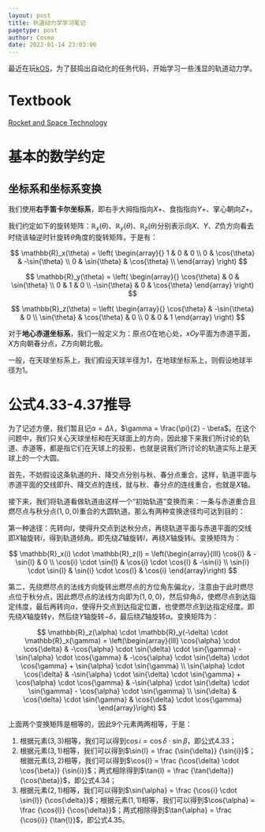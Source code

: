 ```yaml
---
layout: post
title: 轨道动力学学习笔记
pagetype: post
author: Cosmo
date: 2022-01-14 23:03:00
---
```


最近在玩[kOS](https://ksp-kos.github.io/KOS/index.html)，为了鼓捣出自动化的任务代码，开始学习一些浅显的轨道动力学。

# Textbook

[Rocket and Space Technology](http://www.braeunig.us/space/orbmech.htm)

# 基本的数学约定

## 坐标系和坐标系变换

我们使用**右手笛卡尔坐标系**，即右手大拇指指向$X+$、食指指向$Y+$、掌心朝向$Z+$。

我们约定如下的旋转矩阵：$\mathbb{R}_x(\theta)$、$\mathbb{R}_y(\theta)$、$\mathbb{R}_z(\theta)$分别表示向$X$、$Y$、$Z$负方向看去时绕该轴逆时针旋转$\theta$角度的旋转矩阵，于是有：

$$
\mathbb{R}_x(\theta) = \left(
\begin{array}{}
1 & 0 & 0 \\
0 & \cos{\theta} & -\sin{\theta} \\
0 & \sin{\theta} & \cos{\theta} \\
\end{array}
\right)
$$

$$
\mathbb{R}_y(\theta) = \left(
\begin{array}{}
\cos{\theta} & 0 & \sin{\theta} \\
0 & 1 & 0 \\
-\sin{\theta} & 0 & \cos{\theta}
\end{array}
\right)
$$

$$
\mathbb{R}_z(\theta) = \left(
\begin{array}{}
\cos{\theta} & -\sin{\theta} & 0 \\
\sin{\theta} & \cos{\theta} & 0 \\
0 & 0 & 1
\end{array}
\right)
$$

对于**地心赤道坐标系**，我们一般定义为：原点$O$在地心处，$xOy$平面为赤道平面，$X$方向朝春分点，$Z$方向朝北极。

一般，在天球坐标系上，我们假设天球半径为$1$，在地球坐标系上，则假设地球半径为$1$。

# 公式4.33-4.37推导

为了记述方便，我们暂且记$\alpha = \Delta{\lambda}$，$\gamma = \frac{\pi}{2} - \beta$。在这个问题中，我们只关心天球坐标和在天球面上的方向，因此接下来我们所讨论的轨道、赤道等，都是指它们在天球上的投影，也就是说我们所讨论的轨道实际上是天球上的一个大圆。

首先，不妨假设这条轨道的升、降交点分别与秋、春分点重合，这样，轨道平面与赤道平面的交线即升、降交点的连线，就与秋、春分点的连线重合，也就是$X$轴。

接下来，我们将轨道看做轨道由这样一个“初始轨道”变换而来：一条与赤道重合且燃尽点与秋分点$(1,0,0)$重合的大圆轨道。那么有两种变换途径均可达到目的：

第一种途径：先转向$l$，使得升交点到达秋分点，再绕轨道平面与赤道平面的交线即$X$轴旋转$i$，得到轨道倾角。即先绕$Z$轴旋转$l$，再绕$X$轴旋转$i$。变换矩阵为：

$$ \mathbb{R}_x(i) \cdot \mathbb{R}_z(l) =
\left(\begin{array}{lll} 
    \cos{l}               & -\sin{l}              & 0 \\
    \cos{i} \cdot \sin{l} & \cos{i} \cdot \cos{l} & -\sin{i} \\
    \sin{i} \cdot \sin{l} & \sin{i} \cdot \cos{l} & \cos{i}
\end{array}\right)
$$


第二，先绕燃尽点的法线方向旋转出燃尽点的方位角东偏北$\gamma$，注意由于此时燃尽点位于秋分点，因此燃尽点的法线方向即为$(1,0,0)$，然后仰角$\delta$，使燃尽点到达指定纬度，最后再转向$\alpha$，使得升交点到达指定位置，也使燃尽点到达指定经度。即先绕$X$轴旋转$\gamma$，然后绕$Y$轴旋转$-\delta$，最后绕$Z$轴旋转$\alpha$。变换矩阵为：

$$ \mathbb{R}_z(\alpha) \cdot \mathbb{R}_y(-\delta) \cdot \mathbb{R}_x(\gamma) =
\left(\begin{array}{lll} 
      \cos{\alpha} \cdot \cos{\delta}
    & -\cos{\alpha} \cdot \sin{\delta} \cdot \sin{\gamma} - \sin{\alpha} \cdot \cos{\gamma}
    & -\cos{\alpha} \cdot \sin{\delta} \cdot \cos{\gamma} + \sin{\alpha} \cdot \sin{\gamma}
    \\
      \sin{\alpha} \cdot \cos{\delta}
    & -\sin{\alpha} \cdot \sin{\delta} \cdot \sin{\gamma} + \cos{\alpha} \cdot \cos{\gamma}
    & -\sin{\alpha} \cdot \sin{\delta} \cdot \sin{\gamma} - \cos{\alpha} \cdot \sin{\gamma}
    \\
      \sin{\delta}
    & \cos{\delta} \cdot \sin{\gamma}
    & \cos{\delta} \cdot \cos{\gamma}
\end{array}\right)
$$

上面两个变换矩阵是相等的，因此9个元素两两相等，于是：
1. 根据元素$(3,3)$相等，我们可以得到$\cos{i} = \cos{\delta} \cdot \sin{\beta}$，即公式4.33；
2. 根据元素$(3,1)$相等，我们可以得到$\sin{l} = \frac {\sin{\delta}} {\sin{i}}$；根据元素$(3,2)$相等，我们可以得到$\cos{l} = \frac {\cos{\delta} \cdot \cos{\beta}} {\sin{i}}$；两式相除得到$\tan{l} = \frac {\tan{\delta}} {\cos{\beta}}$，即公式4.34；
3. 根据元素$(2,1)$相等，我们可以得到$\sin{\alpha} = \frac {\cos{i} \cdot \sin{l}} {\cos{\delta}}$；根据元素$(1,1)$相等，我们可以得到$\cos{\alpha} = \frac {\cos{l}} {\cos{\delta}}$；两式相除得到$\tan{\alpha} = \frac {\cos{i}} {\tan{l}}$，即公式4.35。

